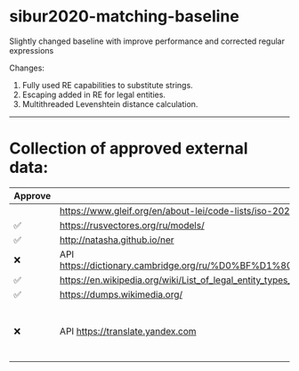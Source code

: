 # sibur2020-matching-baseline
Slightly changed baseline with improve performance and corrected regular expressions

Changes:
1. Fully used RE capabilities to substitute strings.
2. Escaping added in RE for legal entities.
3. Multithreaded Levenshtein distance calculation.

---------------

# Collection of approved external data:

| Approve | Link    | Comment |
|---------|---------|---------|
| | https://www.gleif.org/en/about-lei/code-lists/iso-20275-entity-legal-forms-code-list | |
| ✅ | https://rusvectores.org/ru/models/ | |
| ✅ | http://natasha.github.io/ner | | 
| ❌ | API https://dictionary.cambridge.org/ru/%D0%BF%D1%80%D0%BE%D1%81%D0%BC%D0%B0%D1%82%D1%80%D0%B8%D0%B2%D0%B0%D1%82%D1%8C/english/a/ | not free |
| ✅ | https://en.wikipedia.org/wiki/List_of_legal_entity_types_by_country | |
| ✅ | https://dumps.wikimedia.org/ | | 
| ❌ | API https://translate.yandex.com | Limits are too tight (10,000,000 characters / month) |
